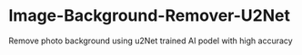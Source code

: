 # Image-Background-Remover-U2Net
Remove photo background using u2Net trained AI podel with high accuracy
